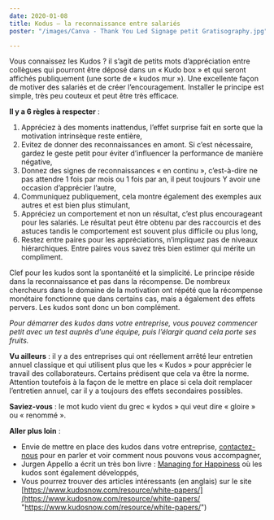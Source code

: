 ```yaml
---
date: 2020-01-08
title: Kodus – la reconnaissance entre salariés
poster: "/images/Canva - Thank You Led Signage petit Gratisography.jpg"

---
```

Vous connaissez les Kudos ? il s’agit de petits mots d’appréciation entre collègues qui pourront être déposé dans un « Kudo box » et qui seront affichés publiquement (une sorte de « kudos mur »). Une excellente façon de motiver des salariés et de créer l’encouragement. Installer le principe est simple, très peu couteux et peut être très efficace.

**Il y a 6 règles à respecter** :

1. Appréciez à des moments inattendus, l’effet surprise fait en sorte que la motivation intrinsèque reste entière,
2. Evitez de donner des reconnaissances en amont. Si c’est nécessaire, gardez le geste petit pour éviter d’influencer la performance de manière négative,
3. Donnez des signes de reconnaissances « en continu », c’est-à-dire ne pas attendre 1 fois par mois ou 1 fois par an, il peut toujours Y avoir une occasion d’apprécier l’autre,
4. Communiquez publiquement, cela montre également des exemples aux autres et est bien plus stimulant,
5. Appréciez un comportement et non un résultat, c’est plus encourageant pour les salariés. Le résultat peut être obtenu par des raccourcis et des astuces tandis le comportement est souvent plus difficile ou plus long,
6. Restez entre paires pour les appréciations, n’impliquez pas de niveaux hiérarchiques. Entre paires vous savez très bien estimer qui mérite un compliment.

Clef pour les kudos sont la spontanéité et la simplicité. Le principe réside dans la reconnaissance et pas dans la récompense. De nombreux chercheurs dans le domaine de la motivation ont répété que la récompense monétaire fonctionne que dans certains cas, mais a également des effets pervers. Les kudos sont donc un bon complément.

_Pour démarrer des kudos dans votre entreprise, vous pouvez commencer petit avec un test auprès d’une équipe, puis l’élargir quand cela porte ses fruits._

**Vu ailleurs** : il y a des entreprises qui ont réellement arrêté leur entretien annuel classique et qui utilisent plus que les « Kudos » pour apprécier le travail des collaborateurs. Certains prédisent que cela va être la norme. Attention toutefois à la façon de le mettre en place si cela doit remplacer l’entretien annuel, car il y a toujours des effets secondaires possibles.

**Saviez-vous** : le mot kudo vient du grec « kydos » qui veut dire « gloire » ou « renommé ».

**Aller plus loin** :

* Envie de mettre en place des kudos dans votre entreprise, [contactez-nous](mailto:contact@precious-prana.com) pour en parler et voir comment nous pouvons vous accompagner,
* Jurgen Appello a écrit un très bon livre : [Managing for Happiness](http://jurgenappelo.com/managing-for-happiness/) où les kudos sont également développés,
* Vous pourrez trouver des articles intéressants (en anglais) sur le site [https://www.kudosnow.com/resource/white-papers/](https://www.kudosnow.com/resource/white-papers/ "https://www.kudosnow.com/resource/white-papers/") 
